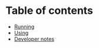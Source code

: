 
# Table of contents

* [Running](documentation/running.md)
* [Using](documentation/usage.md)
* [Developer notes](documentation/dev_notes.md)

